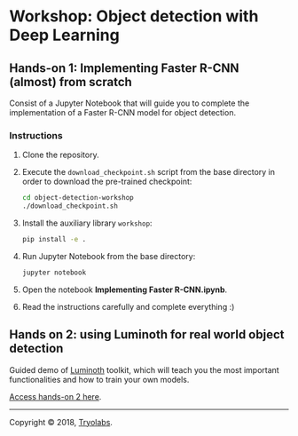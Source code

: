 # Workshop: Object detection with Deep Learning

## Hands-on 1: Implementing Faster R-CNN (almost) from scratch

Consist of a Jupyter Notebook that will guide you to complete the implementation of a Faster R-CNN model for object detection.

### Instructions

1. Clone the repository.
2. Execute the `download_checkpoint.sh` script from the base directory
   in order to download the pre-trained checkpoint:

    ```bash
    cd object-detection-workshop
    ./download_checkpoint.sh
    ```

3. Install the auxiliary library `workshop`:

    ```bash
    pip install -e .
    ```

4. Run Jupyter Notebook from the base directory:

    ```bash
    jupyter notebook
    ```

5. Open the notebook **Implementing Faster R-CNN.ipynb**.

6. Read the instructions carefully and complete everything :)

## Hands on 2: using Luminoth for real world object detection

Guided demo of [Luminoth](http://luminoth.ai/) toolkit, which will teach you the most important functionalities and how to train your own models.

[Access hands-on 2 here](/hands-on-2/README.md).

---

Copyright © 2018, [Tryolabs](https://tryolabs.com/).